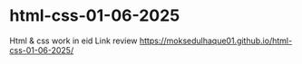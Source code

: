 # html-css-01-06-2025
Html &amp; css work in eid
Link review
https://moksedulhaque01.github.io/html-css-01-06-2025/
